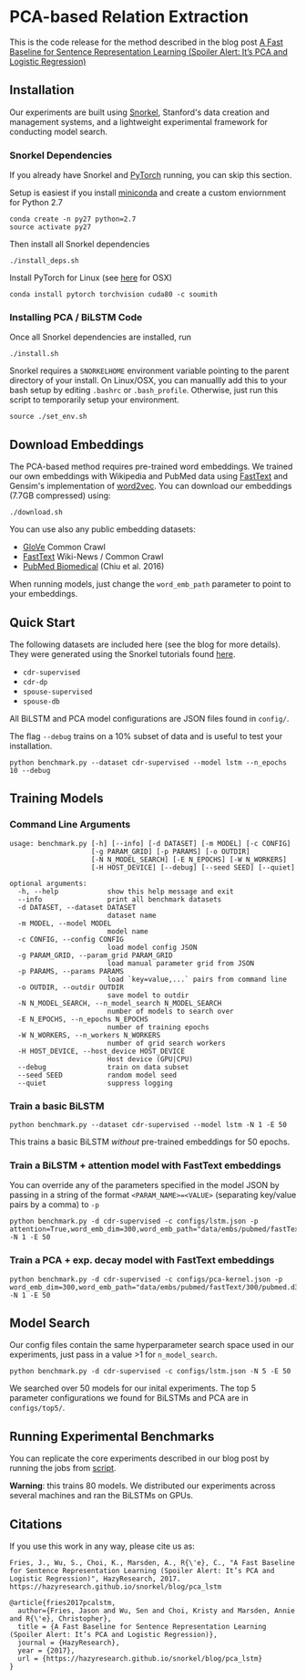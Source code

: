 # PCA-based Relation Extraction
This is the code release for the method described in the blog post [A Fast Baseline for Sentence Representation Learning (Spoiler Alert: It’s PCA and Logistic Regression)](https://hazyresearch.github.io/snorkel/blog/pca_lstm)

## Installation

Our experiments are built using [Snorkel](https://hazyresearch.github.io/snorkel/), Stanford's data creation and management systems, and a lightweight experimental framework for conducting model search.

### Snorkel Dependencies
If you already have Snorkel and [PyTorch](http://pytorch.org/) running, you can skip this section. 

Setup is easiest if you install [miniconda](https://conda.io/miniconda.html) and create a custom enviornment for Python 2.7

```
conda create -n py27 python=2.7
source activate py27
```
Then install all Snorkel dependencies

```
./install_deps.sh
```

Install PyTorch for Linux (see [here](http://pytorch.org/) for OSX)

```
conda install pytorch torchvision cuda80 -c soumith
```

### Installing PCA / BiLSTM Code
 
Once all Snorkel dependencies are installed, run 

```
./install.sh
```
Snorkel requires a `SNORKELHOME` environment variable pointing to the parent directory of your install. On Linux/OSX, you can manuallly add this to your bash setup by editing `.bashrc` or `.bash_profile`. Otherwise, just run this script to temporarily setup your environment.

```
source ./set_env.sh
```


## Download Embeddings
The PCA-based method requires pre-trained word embeddings. We trained our own embeddings with Wikipedia and PubMed data using [FastText](https://github.com/facebookresearch/fastText) and Gensim's implementation of [word2vec](https://radimrehurek.com/gensim/models/word2vec.html). You can download our embeddings (7.7GB compressed) using:

```
./download.sh
``` 

You can use also any public embedding datasets:

- [GloVe](https://nlp.stanford.edu/projects/glove/) Common Crawl
- [FastText](https://fasttext.cc/docs/en/english-vectors.html) Wiki-News / Common Crawl
- [PubMed Biomedical](<https://drive.google.com/open?id=0BzMCqpcgEJgiUWs0ZnU0NlFTam8>) (Chiu et al. 2016)

When running models, just change the `word_emb_path` parameter to point to your embeddings. 

## Quick Start

The following datasets are included here (see the blog for more details). They were generated using the Snorkel tutorials found [here](https://github.com/HazyResearch/snorkel/tree/master/tutorials).

- `cdr-supervised` 
- `cdr-dp` 
- `spouse-supervised`
- `spouse-db`

All BiLSTM and PCA model configurations are JSON files found in `config/`.

The flag `--debug` trains on a 10% subset of data and is useful to test your installation.

```
python benchmark.py --dataset cdr-supervised --model lstm --n_epochs 10 --debug
```

## Training Models

### Command Line Arguments
```
usage: benchmark.py [-h] [--info] [-d DATASET] [-m MODEL] [-c CONFIG]
                    [-g PARAM_GRID] [-p PARAMS] [-o OUTDIR]
                    [-N N_MODEL_SEARCH] [-E N_EPOCHS] [-W N_WORKERS]
                    [-H HOST_DEVICE] [--debug] [--seed SEED] [--quiet]

optional arguments:
  -h, --help            show this help message and exit
  --info                print all benchmark datasets
  -d DATASET, --dataset DATASET
                        dataset name
  -m MODEL, --model MODEL
                        model name
  -c CONFIG, --config CONFIG
                        load model config JSON
  -g PARAM_GRID, --param_grid PARAM_GRID
                        load manual parameter grid from JSON
  -p PARAMS, --params PARAMS
                        load `key=value,...` pairs from command line
  -o OUTDIR, --outdir OUTDIR
                        save model to outdir
  -N N_MODEL_SEARCH, --n_model_search N_MODEL_SEARCH
                        number of models to search over
  -E N_EPOCHS, --n_epochs N_EPOCHS
                        number of training epochs
  -W N_WORKERS, --n_workers N_WORKERS
                        number of grid search workers
  -H HOST_DEVICE, --host_device HOST_DEVICE
                        Host device (GPU|CPU)
  --debug               train on data subset
  --seed SEED           random model seed
  --quiet               suppress logging
```


### Train a basic BiLSTM

```
python benchmark.py --dataset cdr-supervised --model lstm -N 1 -E 50
```

This trains a basic BiLSTM *without* pre-trained embeddings for 50 epochs. 

### Train a BiLSTM + attention model with FastText embeddings

You can override any of the parameters specified in the model JSON by passing in a string of the format `<PARAM_NAME>=<VALUE>` (separating key/value pairs by a comma) to `-p`

```
python benchmark.py -d cdr-supervised -c configs/lstm.json -p attention=True,word_emb_dim=300,word_emb_path="data/embs/pubmed/fastText/300/pubmed.d300.w30.neg10.fasttext.vec" -N 1 -E 50
```

### Train a PCA + exp. decay model with FastText embeddings

```
python benchmark.py -d cdr-supervised -c configs/pca-kernel.json -p word_emb_dim=300,word_emb_path="data/embs/pubmed/fastText/300/pubmed.d300.w30.neg10.fasttext.vec" -N 1 -E 50
```

## Model Search
Our config files contain the same hyperparameter search space used in our experiments, just pass in a value >1 for `n_model_search`. 

```
python benchmark.py -d cdr-supervised -c configs/lstm.json -N 5 -E 50
```

We searched over 50 models for our inital experiments. The top 5 parameter configurations we found for BiLSTMs and PCA are in `configs/top5/`.


## Running Experimental Benchmarks

You can replicate the core experiments described in our blog post by running the jobs from [script](https://github.com/HazyResearch/PCA-Relation-Extraction/blob/master/experiments.sh). 

**Warning**: this trains 80 models. We distributed our experiments across several machines and ran the BiLSTMs on GPUs. 


## Citations

If you use this work in any way, please cite us as:

```
Fries, J., Wu, S., Choi, K., Marsden, A., R{\'e}, C., "A Fast Baseline for Sentence Representation Learning (Spoiler Alert: It’s PCA and Logistic Regression)", HazyResearch, 2017. https://hazyresearch.github.io/snorkel/blog/pca_lstm
```

```
@article{fries2017pcalstm,
  author={Fries, Jason and Wu, Sen and Choi, Kristy and Marsden, Annie and R{\'e}, Christopher},
  title = {A Fast Baseline for Sentence Representation Learning (Spoiler Alert: It’s PCA and Logistic Regression)},
  journal = {HazyResearch},
  year = {2017},
  url = {https://hazyresearch.github.io/snorkel/blog/pca_lstm}
}
```
